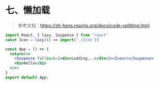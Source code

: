 # 七、懒加载

> 参考文档：https://zh-hans.reactjs.org/docs/code-splitting.html

```jsx
import React, { lazy, Suspense } from "react"
const Icon = lazy(() => import('./Icon'))

const App = () => {
  return(<>
    <Suspense fallback={<div>Lodding...</div>}><Icon/></Suspense>
    <h1>Hello</h1>
  </>)
}
export default App;
```

